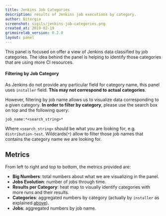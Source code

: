 ```yaml
---
title: Jenkins Job Categories
description: results of Jenkins job executions by category.
author: Bitergia
screenshot: sigils/jenkins-job-categories.png
created_at: 2019-02-19
grimoirelab_version: 0.2.0
layout: panel
---
```


This panel is focused on offer a view of Jenkins data classified by job
categories. The idea behind the panel is helping to identify those
categories that are using more CI resources.

#### Filtering by Job Category

As Jenkins do not provide any particular field for category name, this panel
uses `installer` field. **This may not correspond to actual categories**. 

However, filtering by job name allows us to visualize data corresponding to
a given category. **In order to filter by category**, please use the search
box on top and the following query:
```
job_name:*<search_string>*
```
Where `<search_string>` should be what you are looking for, e.g. 
`distribution-test`. Wildcards(`*`) allow to filter those job names that
contains the category name we are looking for.

## Metrics

From left to right and top to bottom, the metrics provided are:

* **Big Numbers**: total numbers about what we are 
  visualizing in the panel. 
* **Jobs Evolution**: number of jobs through time.
* **Results per Category**: heat map to visually identify categories with 
  more runs and their results.
* **Categories**: aggregated numbers by category (actually by `installer` as
  explained [above](#filtering-by-job-category)).
* **Jobs**: aggregated numbers by job name.

